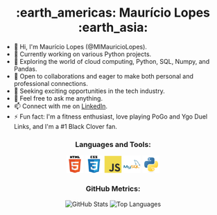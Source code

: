 <h1 align="center">:earth_americas: Maurício Lopes :earth_asia:</h1>

- 👋 Hi, I'm Maurício Lopes (@MlMauricioLopes).
- 🌱 Currently working on various Python projects.
- 🔬 Exploring the world of cloud computing, Python, SQL, Numpy, and Pandas.
- 👯 Open to collaborations and eager to make both personal and professional connections.
- 🤝 Seeking exciting opportunities in the tech industry.
- 💬 Feel free to ask me anything.
- 📫 Connect with me on [LinkedIn](https://www.linkedin.com/in/mlmauriciolopes/).
- ⚡ Fun fact: I'm a fitness enthusiast, love playing PoGo and Ygo Duel Links, and I'm a #1 Black Clover fan.

<h3 align="center">Languages and Tools:</h3>
<p align="center"> 
  <img src="https://raw.githubusercontent.com/devicons/devicon/master/icons/html5/html5-original-wordmark.svg" alt="html5" width="40" height="40"/> 
  <img src="https://raw.githubusercontent.com/devicons/devicon/master/icons/css3/css3-original-wordmark.svg" alt="css3" width="40" height="40"/> 
  <img src="https://raw.githubusercontent.com/devicons/devicon/master/icons/javascript/javascript-original.svg" alt="javascript" width="40" height="40"/> 
  <img src="https://raw.githubusercontent.com/devicons/devicon/master/icons/mysql/mysql-original-wordmark.svg" alt="mysql" width="40" height="40"/> 
  <img src="https://raw.githubusercontent.com/devicons/devicon/master/icons/python/python-original.svg" alt="python" width="40" height="40"/> 
</p>

<h3 align="center">GitHub Metrics:</h3>
<p align="center">
  <img src="https://github-readme-stats.vercel.app/api?username=mlmauriciolopes&show_icons=true&theme=dark&include_all_commits=true&count_private=true" alt="GitHub Stats" />
  <img src="https://github-readme-stats.vercel.app/api/top-langs/?username=mlmauriciolopes&layout=compact&langs_count=7&theme=dark" alt="Top Languages" />
</p>

